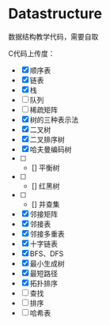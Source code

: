 # Datastructure
数据结构教学代码，需要自取

C代码上传度：
- [x] 顺序表
- [x] 链表
- [x] 栈
- [ ] 队列
- [ ] 稀疏矩阵
- [x] 树的三种表示法
- [x] 二叉树
- [x] 二叉排序树
- [x] 哈夫曼编码树
- [ ] - [] 平衡树
- [ ] - [] 红黑树
- [ ] - [] 并查集
- [x] 邻接矩阵
- [x] 邻接表
- [x] 邻接多重表
- [x] 十字链表
- [x] BFS、DFS
- [x] 最小生成树
- [x] 最短路径
- [x] 拓扑排序
- [ ] 查找
- [ ] 排序
- [ ] 哈希表
